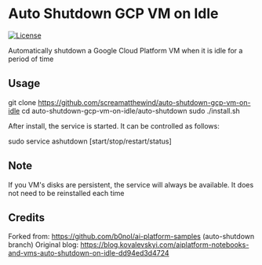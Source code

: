 # Auto Shutdown GCP VM on Idle

[![License](https://img.shields.io/badge/License-Apache%202.0-blue.svg)](LICENSE)

Automatically shutdown a Google Cloud Platform VM when it is idle for a period of time

## Usage

git clone https://github.com/screamatthewind/auto-shutdown-gcp-vm-on-idle
cd auto-shutdown-gcp-vm-on-idle/auto-shutdown
sudo ./install.sh

After install, the service is started.  It can be controlled as follows:

sudo service ashutdown [start/stop/restart/status]

## Note

If you VM's disks are persistent, the service will always be available.  It does not need to be reinstalled each time

## Credits

Forked from: https://github.com/b0noI/ai-platform-samples (auto-shutdown branch)
Original blog: https://blog.kovalevskyi.com/aiplatform-notebooks-and-vms-auto-shutdown-on-idle-dd94ed3d4724
